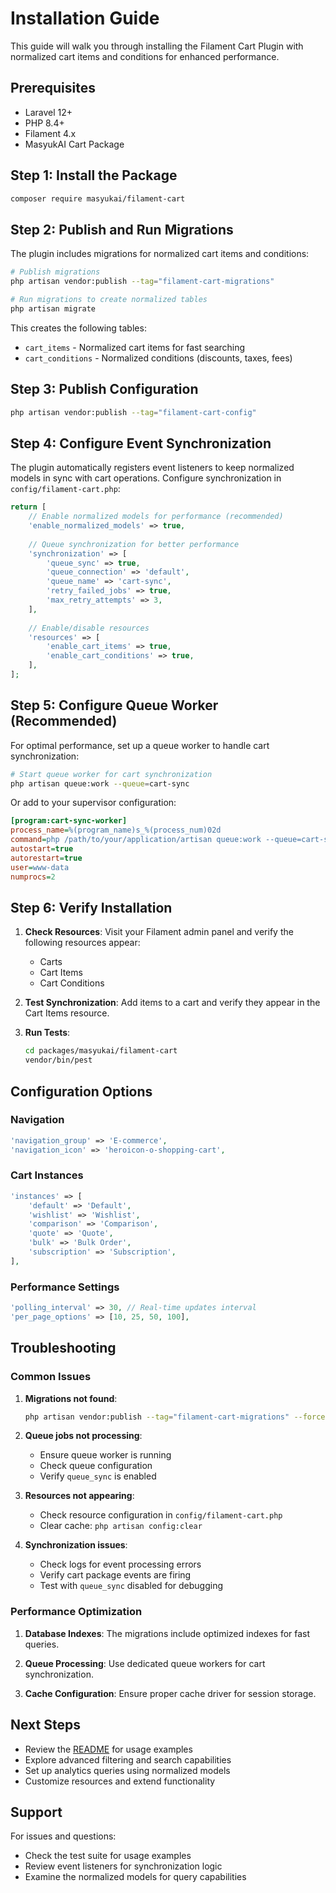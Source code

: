 # Installation Guide

This guide will walk you through installing the Filament Cart Plugin with normalized cart items and conditions for enhanced performance.

## Prerequisites

- Laravel 12+
- PHP 8.4+
- Filament 4.x
- MasyukAI Cart Package

## Step 1: Install the Package

```bash
composer require masyukai/filament-cart
```

## Step 2: Publish and Run Migrations

The plugin includes migrations for normalized cart items and conditions:

```bash
# Publish migrations
php artisan vendor:publish --tag="filament-cart-migrations"

# Run migrations to create normalized tables
php artisan migrate
```

This creates the following tables:
- `cart_items` - Normalized cart items for fast searching
- `cart_conditions` - Normalized conditions (discounts, taxes, fees)

## Step 3: Publish Configuration

```bash
php artisan vendor:publish --tag="filament-cart-config"
```

## Step 4: Configure Event Synchronization

The plugin automatically registers event listeners to keep normalized models in sync with cart operations. Configure synchronization in `config/filament-cart.php`:

```php
return [
    // Enable normalized models for performance (recommended)
    'enable_normalized_models' => true,
    
    // Queue synchronization for better performance
    'synchronization' => [
        'queue_sync' => true,
        'queue_connection' => 'default',
        'queue_name' => 'cart-sync',
        'retry_failed_jobs' => true,
        'max_retry_attempts' => 3,
    ],
    
    // Enable/disable resources
    'resources' => [
        'enable_cart_items' => true,
        'enable_cart_conditions' => true,
    ],
];
```

## Step 5: Configure Queue Worker (Recommended)

For optimal performance, set up a queue worker to handle cart synchronization:

```bash
# Start queue worker for cart synchronization
php artisan queue:work --queue=cart-sync
```

Or add to your supervisor configuration:

```ini
[program:cart-sync-worker]
process_name=%(program_name)s_%(process_num)02d
command=php /path/to/your/application/artisan queue:work --queue=cart-sync --sleep=3 --tries=3
autostart=true
autorestart=true
user=www-data
numprocs=2
```

## Step 6: Verify Installation

1. **Check Resources**: Visit your Filament admin panel and verify the following resources appear:
   - Carts
   - Cart Items
   - Cart Conditions

2. **Test Synchronization**: Add items to a cart and verify they appear in the Cart Items resource.

3. **Run Tests**: 
   ```bash
   cd packages/masyukai/filament-cart
   vendor/bin/pest
   ```

## Configuration Options

### Navigation

```php
'navigation_group' => 'E-commerce',
'navigation_icon' => 'heroicon-o-shopping-cart',
```

### Cart Instances

```php
'instances' => [
    'default' => 'Default',
    'wishlist' => 'Wishlist',
    'comparison' => 'Comparison',
    'quote' => 'Quote',
    'bulk' => 'Bulk Order',
    'subscription' => 'Subscription',
],
```

### Performance Settings

```php
'polling_interval' => 30, // Real-time updates interval
'per_page_options' => [10, 25, 50, 100],
```

## Troubleshooting

### Common Issues

1. **Migrations not found**:
   ```bash
   php artisan vendor:publish --tag="filament-cart-migrations" --force
   ```

2. **Queue jobs not processing**:
   - Ensure queue worker is running
   - Check queue configuration
   - Verify `queue_sync` is enabled

3. **Resources not appearing**:
   - Check resource configuration in `config/filament-cart.php`
   - Clear cache: `php artisan config:clear`

4. **Synchronization issues**:
   - Check logs for event processing errors
   - Verify cart package events are firing
   - Test with `queue_sync` disabled for debugging

### Performance Optimization

1. **Database Indexes**: The migrations include optimized indexes for fast queries.

2. **Queue Processing**: Use dedicated queue workers for cart synchronization.

3. **Cache Configuration**: Ensure proper cache driver for session storage.

## Next Steps

- Review the [README](README.md) for usage examples
- Explore advanced filtering and search capabilities
- Set up analytics queries using normalized models
- Customize resources and extend functionality

## Support

For issues and questions:
- Check the test suite for usage examples
- Review event listeners for synchronization logic
- Examine the normalized models for query capabilities